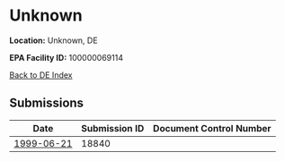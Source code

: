# Unknown

**Location:** Unknown, DE

**EPA Facility ID:** 100000069114

[Back to DE Index](../../index.md)

## Submissions

| Date | Submission ID | Document Control Number |
|------|--------------|-------------------------|
| [1999-06-21](submissions/18840.md) | 18840 |  |
